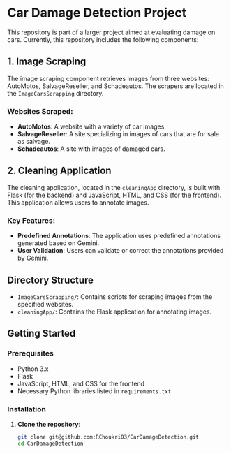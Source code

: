 # Car Damage Detection Project

This repository is part of a larger project aimed at evaluating damage on cars. Currently, this repository includes the following components:

## 1. Image Scraping
The image scraping component retrieves images from three websites: AutoMotos, SalvageReseller, and Schadeautos. The scrapers are located in the `ImageCarsScrapping` directory.

### Websites Scraped:
- **AutoMotos**: A website with a variety of car images.
- **SalvageReseller**: A site specializing in images of cars that are for sale as salvage.
- **Schadeautos**: A site with images of damaged cars.

## 2. Cleaning Application
The cleaning application, located in the `cleaningApp` directory, is built with Flask (for the backend) and JavaScript, HTML, and CSS (for the frontend). This application allows users to annotate images. 

### Key Features:
- **Predefined Annotations**: The application uses predefined annotations generated based on Gemini.
- **User Validation**: Users can validate or correct the annotations provided by Gemini.

## Directory Structure
- `ImageCarsScrapping/`: Contains scripts for scraping images from the specified websites.
- `cleaningApp/`: Contains the Flask application for annotating images.

## Getting Started

### Prerequisites
- Python 3.x
- Flask
- JavaScript, HTML, and CSS for the frontend
- Necessary Python libraries listed in `requirements.txt`

### Installation

1. **Clone the repository**:
   ```sh
   git clone git@github.com:RChoukri03/CarDamageDetection.git
   cd CarDamageDetection
